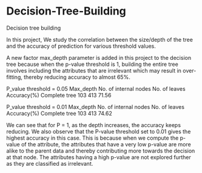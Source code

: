 # Decision-Tree-Building
Decision tree building

In this project, We study the correlation between the size/depth of the tree and the accuracy of prediction for various threshold values.

A new factor max_depth parameter is added in this project to the decision tree because when the p-value threshold is 1, building the entire tree involves including the attributes that are irrelevant which may result in over-fitting, thereby reducing accuracy to almost 65%.

P_value threshold = 0.05
Max_depth	No. of internal nodes	No. of leaves	Accuracy(%)
Complete tree	103	413	71.56


P_value threshold = 0.01
Max_depth	No. of internal nodes	No. of leaves	Accuracy(%)
Complete tree	103	413	74.62


We can see that for P = 1, as the depth increases, the accuracy keeps reducing.
We also observe that the P-value threshold set to 0.01 gives the highest accuracy in this case. This is because when we compute the p-value of the attribute, the attributes that have a very low p-value are more alike to the parent data and thereby contributing more towards the decision at that node. The attributes having a high p-value are not explored further as they are classified as irrelevant.
